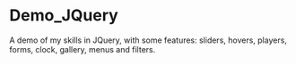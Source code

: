# Demo_JQuery
A demo of my skills in JQuery, with some features: sliders, hovers, players, forms, clock, gallery, menus and filters.
